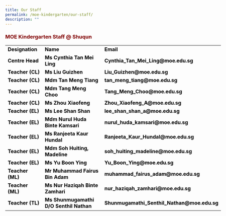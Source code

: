 ```yaml
---
title: Our Staff
permalink: /moe-kindergarten/our-staff/
description: ""
---
```

<h3 style="text-align: justify;"><strong><span style="color: #800000;">MOE Kindergarten Staff @ Shuqun</span></strong></h3>

<table width="771" style="width: 687px;">
<tbody>
<tr>
<td style="width: 110.922px;"><strong><span style="color: #000000;">Designation</span></strong></td>
<td style="width: 224.328px;"><strong><span style="color: #000000;">Name</span></strong></td>
<td style="width: 329.75px;"><strong><span style="color: #000000;">Email</span></strong></td>
</tr>
<tr>
<td style="width: 110.922px;"><strong><span style="color: #000000;">Centre Head</span></strong></td>
<td style="width: 224.328px;"><strong><span style="color: #000000;">Ms Cynthia Tan Mei Ling</span></strong></td>
<td style="width: 329.75px;"><strong><span style="color: #000000;">Cynthia_Tan_Mei_Ling@moe.edu.sg</span></strong></td>
</tr>
<tr>
<td style="width: 110.922px;"><strong><span style="color: #000000;">Teacher (CL)</span></strong></td>
<td style="width: 224.328px;"><strong><span style="color: #000000;">Ms Liu Guizhen</span></strong></td>
<td style="width: 329.75px;"><strong><span style="color: #000000;">Liu_Guizhen@moe.edu.sg</span></strong></td>
</tr>
<tr>
<td style="width: 110.922px;"><strong><span style="color: #000000;">Teacher (CL)</span></strong></td>
<td style="width: 224.328px;"><strong><span style="color: #000000;">Mdm Tan Meng Tiang</span></strong></td>
<td style="width: 329.75px;"><strong><span style="color: #000000;">tan_meng_tiang@moe.edu.sg</span></strong></td>
</tr>
<tr>
<td style="width: 110.922px;"><strong><span style="color: #000000;">Teacher (CL)</span></strong></td>
<td style="width: 224.328px;"><strong><span style="color: #000000;">Mdm Tang Meng Choo</span></strong></td>
<td style="width: 329.75px;"><strong><span style="color: #000000;">Tang_Meng_Choo@moe.edu.sg</span></strong></td>
</tr>
<tr>
<td style="width: 110.922px;"><strong><span style="color: #000000;">Teacher (CL)</span></strong></td>
<td style="width: 224.328px;"><strong><span style="color: #000000;">Ms Zhou Xiaofeng</span></strong></td>
<td style="width: 329.75px;"><strong><span style="color: #000000;">Zhou_Xiaofeng_A@moe.edu.sg</span></strong></td>
</tr>
<tr>
<td style="width: 110.922px;"><strong><span style="color: #000000;">Teacher (EL)</span></strong></td>
<td style="width: 224.328px;"><strong><span style="color: #000000;">Ms Lee Shan Shan</span></strong></td>
<td style="width: 329.75px;"><strong><span style="color: #000000;">lee_shan_shan_a@moe.edu.sg</span></strong></td>
</tr>
<tr>
<td style="width: 110.922px;"><strong><span style="color: #000000;">Teacher (EL)</span></strong></td>
<td style="width: 224.328px;"><strong><span style="color: #000000;">Mdm Nurul Huda Binte Kamsari</span></strong></td>
<td style="width: 329.75px;"><strong><span style="color: #000000;">nurul_huda_kamsari@moe.edu.sg</span></strong></td>
</tr>
<tr>
<td style="width: 110.922px;"><strong><span style="color: #000000;">Teacher (EL)</span></strong></td>
<td style="width: 224.328px;"><strong><span style="color: #000000;">Ms Ranjeeta Kaur Hundal</span></strong></td>
<td style="width: 329.75px;"><strong><span style="color: #000000;">Ranjeeta_Kaur_Hundal@moe.edu.sg</span></strong></td>
</tr>
<tr>
<td style="width: 110.922px;"><strong><span style="color: #000000;">Teacher (EL)</span></strong></td>
<td style="width: 224.328px;"><strong><span style="color: #000000;">Mdm Soh Huiting, Madeline</span></strong></td>
<td style="width: 329.75px;"><strong><span style="color: #000000;">soh_huiting_madeline@moe.edu.sg</span></strong></td>
</tr>
<tr>
<td style="width: 110.922px;"><strong><span style="color: #000000;">Teacher (EL)</span></strong></td>
<td style="width: 224.328px;"><strong><span style="color: #000000;">Ms Yu Boon Ying</span></strong></td>
<td style="width: 329.75px;"><strong><span style="color: #000000;">Yu_Boon_Ying@moe.edu.sg</span></strong></td>
</tr>
<tr>
<td style="width: 110.922px;"><strong><span style="color: #000000;">Teacher (ML)</span></strong></td>
<td style="width: 224.328px;"><strong><span style="color: #000000;">Mr Muhammad Fairus Bin Adam</span></strong></td>
<td style="width: 329.75px;"><strong><span style="color: #000000;">muhammad_fairus_adam@moe.edu.sg</span></strong></td>
</tr>
<tr>
<td style="width: 110.922px;"><strong><span style="color: #000000;">Teacher (ML)</span></strong></td>
<td style="width: 224.328px;"><strong><span style="color: #000000;">Ms Nur Haziqah Binte Zamhari</span></strong></td>
<td style="width: 329.75px;"><strong><span style="color: #000000;">nur_haziqah_zamhari@moe.edu.sg</span></strong></td>
</tr>
<tr>
<td style="width: 110.922px;"><strong><span style="color: #000000;">Teacher (TL)</span></strong></td>
<td style="width: 224.328px;"><strong><span style="color: #000000;">Ms Shunmugamathi D/O Senthil Nathan</span></strong></td>
<td style="width: 329.75px;"><strong><span style="color: #000000;">Shunmugamathi_Senthil_Nathan@moe.edu.sg</span></strong></td>
</tr>
</tbody>
</table>